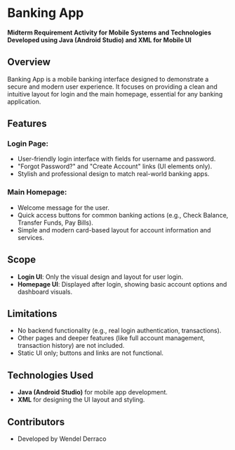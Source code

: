 # Banking App

**Midterm Requirement Activity for Mobile Systems and Technologies**  
**Developed using Java (Android Studio) and XML for Mobile UI**

## Overview
Banking App is a mobile banking interface designed to demonstrate a secure and modern user experience. It focuses on providing a clean and intuitive layout for login and the main homepage, essential for any banking application.

## Features
### Login Page:
- User-friendly login interface with fields for username and password.
- "Forgot Password?" and "Create Account" links (UI elements only).
- Stylish and professional design to match real-world banking apps.

### Main Homepage:
- Welcome message for the user.
- Quick access buttons for common banking actions (e.g., Check Balance, Transfer Funds, Pay Bills).
- Simple and modern card-based layout for account information and services.

## Scope
- **Login UI**: Only the visual design and layout for user login.
- **Homepage UI**: Displayed after login, showing basic account options and dashboard visuals.

## Limitations
- No backend functionality (e.g., real login authentication, transactions).
- Other pages and deeper features (like full account management, transaction history) are not included.
- Static UI only; buttons and links are not functional.

## Technologies Used
- **Java (Android Studio)** for mobile app development.
- **XML** for designing the UI layout and styling.

## Contributors
- Developed by Wendel Derraco
